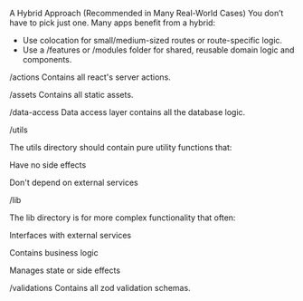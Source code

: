 A Hybrid Approach (Recommended in Many Real-World Cases)
You don’t have to pick just one. Many apps benefit from a hybrid:

- Use colocation for small/medium-sized routes or route-specific logic.
- Use a /features or /modules folder for shared, reusable domain logic and components.

/actions
Contains all react's server actions.

/assets
Contains all static assets.

/data-access
Data access layer contains all the database logic.

/utils

The utils directory should contain pure utility functions that:

Have no side effects

Don't depend on external services

/lib

The lib directory is for more complex functionality that often:

Interfaces with external services

Contains business logic

Manages state or side effects

/validations
Contains all zod validation schemas.
